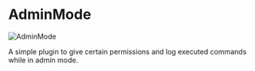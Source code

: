 # AdminMode
![AdminMode](https://github.com/StarlightStudio/AdminMode/workflows/AdminMode/badge.svg)

A simple plugin to give certain permissions and log executed commands while in admin mode.